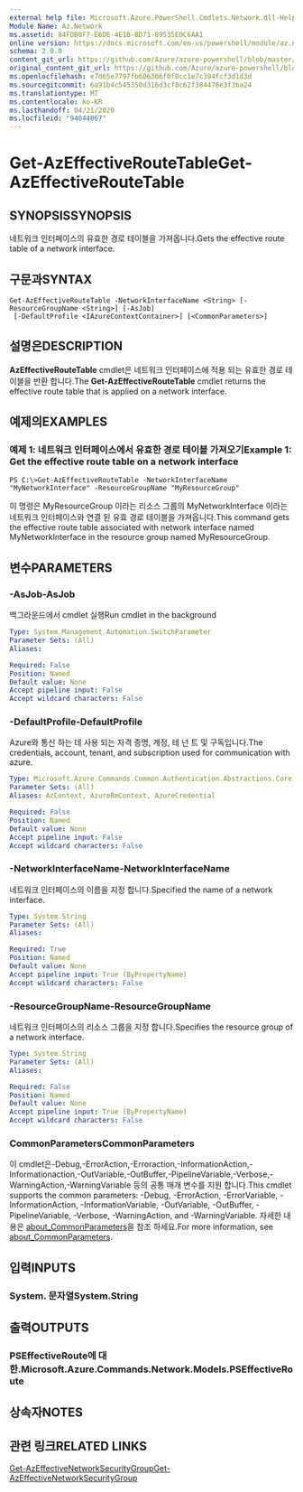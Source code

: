 ```yaml
---
external help file: Microsoft.Azure.PowerShell.Cmdlets.Network.dll-Help.xml
Module Name: Az.Network
ms.assetid: 84FDB0F7-E6DE-4E1B-BD71-89535EDC6AA1
online version: https://docs.microsoft.com/en-us/powershell/module/az.network/get-azeffectiveroutetable
schema: 2.0.0
content_git_url: https://github.com/Azure/azure-powershell/blob/master/src/Network/Network/help/Get-AzEffectiveRouteTable.md
original_content_git_url: https://github.com/Azure/azure-powershell/blob/master/src/Network/Network/help/Get-AzEffectiveRouteTable.md
ms.openlocfilehash: e7d65e7797fb606306f0f0cc1e7c394fcf3d1d3d
ms.sourcegitcommit: 6a91b4c545350d316d3cf8c62f384478e3f3ba24
ms.translationtype: MT
ms.contentlocale: ko-KR
ms.lasthandoff: 04/21/2020
ms.locfileid: "94044867"
---
```

# <span data-ttu-id="b9557-101">Get-AzEffectiveRouteTable</span><span class="sxs-lookup"><span data-stu-id="b9557-101">Get-AzEffectiveRouteTable</span></span>

## <span data-ttu-id="b9557-102">SYNOPSIS</span><span class="sxs-lookup"><span data-stu-id="b9557-102">SYNOPSIS</span></span>
<span data-ttu-id="b9557-103">네트워크 인터페이스의 유효한 경로 테이블을 가져옵니다.</span><span class="sxs-lookup"><span data-stu-id="b9557-103">Gets the effective route table of a network interface.</span></span>

## <span data-ttu-id="b9557-104">구문과</span><span class="sxs-lookup"><span data-stu-id="b9557-104">SYNTAX</span></span>

```
Get-AzEffectiveRouteTable -NetworkInterfaceName <String> [-ResourceGroupName <String>] [-AsJob]
 [-DefaultProfile <IAzureContextContainer>] [<CommonParameters>]
```

## <span data-ttu-id="b9557-105">설명은</span><span class="sxs-lookup"><span data-stu-id="b9557-105">DESCRIPTION</span></span>
<span data-ttu-id="b9557-106">**AzEffectiveRouteTable** cmdlet은 네트워크 인터페이스에 적용 되는 유효한 경로 테이블을 반환 합니다.</span><span class="sxs-lookup"><span data-stu-id="b9557-106">The **Get-AzEffectiveRouteTable** cmdlet returns the effective route table that is applied on a network interface.</span></span>

## <span data-ttu-id="b9557-107">예제의</span><span class="sxs-lookup"><span data-stu-id="b9557-107">EXAMPLES</span></span>

### <span data-ttu-id="b9557-108">예제 1: 네트워크 인터페이스에서 유효한 경로 테이블 가져오기</span><span class="sxs-lookup"><span data-stu-id="b9557-108">Example 1: Get the effective route table on a network interface</span></span>
```
PS C:\>Get-AzEffectiveRouteTable -NetworkInterfaceName "MyNetworkInterface" -ResourceGroupName "MyResourceGroup"
```

<span data-ttu-id="b9557-109">이 명령은 MyResourceGroup 이라는 리소스 그룹의 MyNetworkInterface 이라는 네트워크 인터페이스와 연결 된 유효 경로 테이블을 가져옵니다.</span><span class="sxs-lookup"><span data-stu-id="b9557-109">This command gets the effective route table associated with network interface named MyNetworkInterface in the resource group named MyResourceGroup.</span></span>

## <span data-ttu-id="b9557-110">변수</span><span class="sxs-lookup"><span data-stu-id="b9557-110">PARAMETERS</span></span>

### <span data-ttu-id="b9557-111">-AsJob</span><span class="sxs-lookup"><span data-stu-id="b9557-111">-AsJob</span></span>
<span data-ttu-id="b9557-112">백그라운드에서 cmdlet 실행</span><span class="sxs-lookup"><span data-stu-id="b9557-112">Run cmdlet in the background</span></span>

```yaml
Type: System.Management.Automation.SwitchParameter
Parameter Sets: (All)
Aliases:

Required: False
Position: Named
Default value: None
Accept pipeline input: False
Accept wildcard characters: False
```

### <span data-ttu-id="b9557-113">-DefaultProfile</span><span class="sxs-lookup"><span data-stu-id="b9557-113">-DefaultProfile</span></span>
<span data-ttu-id="b9557-114">Azure와 통신 하는 데 사용 되는 자격 증명, 계정, 테 넌 트 및 구독입니다.</span><span class="sxs-lookup"><span data-stu-id="b9557-114">The credentials, account, tenant, and subscription used for communication with azure.</span></span>

```yaml
Type: Microsoft.Azure.Commands.Common.Authentication.Abstractions.Core.IAzureContextContainer
Parameter Sets: (All)
Aliases: AzContext, AzureRmContext, AzureCredential

Required: False
Position: Named
Default value: None
Accept pipeline input: False
Accept wildcard characters: False
```

### <span data-ttu-id="b9557-115">-NetworkInterfaceName</span><span class="sxs-lookup"><span data-stu-id="b9557-115">-NetworkInterfaceName</span></span>
<span data-ttu-id="b9557-116">네트워크 인터페이스의 이름을 지정 합니다.</span><span class="sxs-lookup"><span data-stu-id="b9557-116">Specified the name of a network interface.</span></span>

```yaml
Type: System.String
Parameter Sets: (All)
Aliases:

Required: True
Position: Named
Default value: None
Accept pipeline input: True (ByPropertyName)
Accept wildcard characters: False
```

### <span data-ttu-id="b9557-117">-ResourceGroupName</span><span class="sxs-lookup"><span data-stu-id="b9557-117">-ResourceGroupName</span></span>
<span data-ttu-id="b9557-118">네트워크 인터페이스의 리소스 그룹을 지정 합니다.</span><span class="sxs-lookup"><span data-stu-id="b9557-118">Specifies the resource group of a network interface.</span></span>

```yaml
Type: System.String
Parameter Sets: (All)
Aliases:

Required: False
Position: Named
Default value: None
Accept pipeline input: True (ByPropertyName)
Accept wildcard characters: False
```

### <span data-ttu-id="b9557-119">CommonParameters</span><span class="sxs-lookup"><span data-stu-id="b9557-119">CommonParameters</span></span>
<span data-ttu-id="b9557-120">이 cmdlet은-Debug,-ErrorAction,-Erroraction,-InformationAction,-Informationaction,-OutVariable,-OutBuffer,-PipelineVariable,-Verbose,-WarningAction,-WarningVariable 등의 공통 매개 변수를 지원 합니다.</span><span class="sxs-lookup"><span data-stu-id="b9557-120">This cmdlet supports the common parameters: -Debug, -ErrorAction, -ErrorVariable, -InformationAction, -InformationVariable, -OutVariable, -OutBuffer, -PipelineVariable, -Verbose, -WarningAction, and -WarningVariable.</span></span> <span data-ttu-id="b9557-121">자세한 내용은 [about_CommonParameters](http://go.microsoft.com/fwlink/?LinkID=113216)을 참조 하세요.</span><span class="sxs-lookup"><span data-stu-id="b9557-121">For more information, see [about_CommonParameters](http://go.microsoft.com/fwlink/?LinkID=113216).</span></span>

## <span data-ttu-id="b9557-122">입력</span><span class="sxs-lookup"><span data-stu-id="b9557-122">INPUTS</span></span>

### <span data-ttu-id="b9557-123">System. 문자열</span><span class="sxs-lookup"><span data-stu-id="b9557-123">System.String</span></span>

## <span data-ttu-id="b9557-124">출력</span><span class="sxs-lookup"><span data-stu-id="b9557-124">OUTPUTS</span></span>

### <span data-ttu-id="b9557-125">PSEffectiveRoute에 대 한.</span><span class="sxs-lookup"><span data-stu-id="b9557-125">Microsoft.Azure.Commands.Network.Models.PSEffectiveRoute</span></span>

## <span data-ttu-id="b9557-126">상속자</span><span class="sxs-lookup"><span data-stu-id="b9557-126">NOTES</span></span>

## <span data-ttu-id="b9557-127">관련 링크</span><span class="sxs-lookup"><span data-stu-id="b9557-127">RELATED LINKS</span></span>

[<span data-ttu-id="b9557-128">Get-AzEffectiveNetworkSecurityGroup</span><span class="sxs-lookup"><span data-stu-id="b9557-128">Get-AzEffectiveNetworkSecurityGroup</span></span>](./Get-AzEffectiveNetworkSecurityGroup.md)


